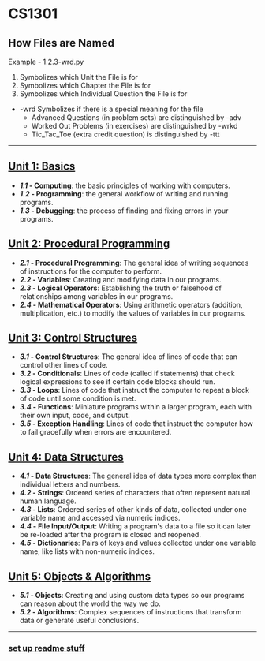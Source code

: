 # **CS1301**

## How Files are Named
Example - 1.2.3-wrd.py
1. Symbolizes which Unit the File is for
2. Symbolizes which Chapter the File is for
3. Symbolizes which Individual Question the File is for
- -wrd Symbolizes if there is a special meaning for the file
    - Advanced Questions (in problem sets) are distinguished by -adv
    - Worked Out Problems (in exercises) are distinguished by -wrkd
    - Tic_Tac_Toe (extra credit question) is distinguished by -ttt
---
## [Unit 1: Basics](/Unit_1/)

- **_1.1_ - Computing**: the basic principles of working with computers.
- **_1.2_ - Programming**: the general workflow of writing and running programs.
- **_1.3_ - Debugging**: the process of finding and fixing errors in your programs.

## [Unit 2: Procedural Programming](/Unit_2/)

- **_2.1_ - Procedural Programming**: The general idea of writing sequences of instructions for the computer to perform.
- **_2.2_ - Variables**: Creating and modifying data in our programs.
- **_2.3_ - Logical Operators**: Establishing the truth or falsehood of relationships among variables in our programs.
- **_2.4_ - Mathematical Operators**: Using arithmetic operators (addition, multiplication, etc.) to modify the values of variables in our programs.

## [Unit 3: Control Structures](/Unit_3/)

- **_3.1_ - Control Structures**: The general idea of lines of code that can control other lines of code.
- **_3.2_ - Conditionals**: Lines of code (called if statements) that check logical expressions to see if certain code blocks should run.
- **_3.3_ - Loops**: Lines of code that instruct the computer to repeat a block of code until some condition is met.
- **_3.4_ - Functions**: Miniature programs within a larger program, each with their own input, code, and output.
- **_3.5_ - Exception Handling**: Lines of code that instruct the computer how to fail gracefully when errors are encountered.

## [Unit 4: Data Structures](/Unit_4/)

- **_4.1_ - Data Structures**: The general idea of data types more complex than individual letters and numbers.
- **_4.2_ - Strings**: Ordered series of characters that often represent natural human language.
- **_4.3_ - Lists**: Ordered series of other kinds of data, collected under one variable name and accessed via numeric indices.
- **_4.4_ - File Input/Output**: Writing a program's data to a file so it can later be re-loaded after the program is closed and reopened.
- **_4.5_ - Dictionaries**: Pairs of keys and values collected under one variable name, like lists with non-numeric indices.

## [Unit 5: Objects & Algorithms](/Unit_5/)

- **_5.1_ - Objects**: Creating and using custom data types so our programs can reason about the world the way we do.
- **_5.2_ - Algorithms**: Complex sequences of instructions that transform data or generate useful conclusions.

---
### [**set up readme stuff**](https://docs.github.com/en/get-started/writing-on-github/getting-started-with-writing-and-formatting-on-github/basic-writing-and-formatting-syntax)
